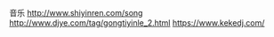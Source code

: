 音乐
http://www.shiyinren.com/song
http://www.djye.com/tag/gongtiyinle_2.html
https://www.kekedj.com/

